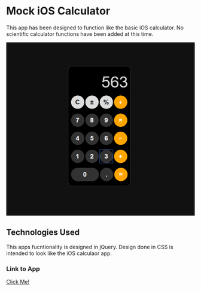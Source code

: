 # Mock iOS Calculator

This app has been designed to function like the basic iOS calculator. No scientific calculator functions have been added at this time.

![Screenshot](/Media/calc.png)

## Technologies Used

This apps fucntionality is designed in jQuery. Design done in CSS is intended to look like the iOS calculaor app.

### Link to App

[Click Me!](https://jparradev.github.io/calculator/)


